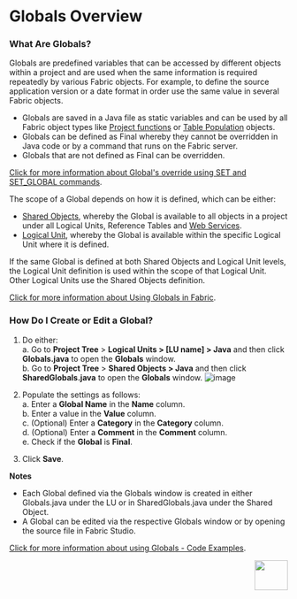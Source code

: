 # Globals Overview

### What Are Globals?
Globals are predefined variables that can be accessed by different objects within a project and are used when the same information is required repeatedly by various Fabric objects. For example, to define the source application version or a date format in order use the same value in several Fabric objects. 
* Globals are saved in a Java file as static variables and can be used by all Fabric object types like [Project functions](/articles/07_table_population/08_project_functions.md) or [Table Population](/articles/07_table_population/01_table_population_overview.md) objects.
* Globals can be defined as Final whereby they cannot be overridden in Java code or by a command that runs on the Fabric server.
* Globals that are not defined as Final can be overridden.

[Click for more information about Global's override using SET and SET_GLOBAL commands](/articles/08_globals/03_set_globals.md).

The scope of a Global depends on how it is defined, which can be either:
* [Shared Objects](/articles/04_fabric_studio/12_shared_objects.md), whereby the Global is available to all objects in a project under all Logical Units, Reference Tables and [Web Services](/articles/15_web_services_and_graphit/01_web_services_overview.md).
* [Logical Unit](/articles/03_logical_units/01_LU_overview.md), whereby the Global is available within the specific Logical Unit where it is defined.

If the same Global is defined at both Shared Objects and Logical Unit levels, the Logical Unit definition is used within the scope of that Logical Unit. Other Logical Units use the Shared Objects definition.

[Click for more information about Using Globals in Fabric](/articles/08_globals/02_globals_use_cases.md).

### How Do I Create or Edit a Global?
1. Do either:\
    a. Go to **Project Tree** > **Logical Units > [LU name] > Java** and then click **Globals.java** to open the **Globals** window. \
    b. Go to **Project Tree** > **Shared Objects > Java** and then click **SharedGlobals.java** to open the **Globals** window. 
![image](/articles/08_globals/images/08_01_01%20Globals%20window.png)

2. Populate the settings as follows:\
  a.	Enter a **Global Name** in the **Name** column.\
  b.	Enter a value in the **Value** column.\
  c.	(Optional) Enter a **Category** in the **Category** column.\
  d.	(Optional) Enter a **Comment** in the **Comment** column.\
  e.	Check if the **Global** is **Final**.

3. Click **Save**.

**Notes**
* Each Global defined via the Globals window is created in either Globals.java under the LU or in SharedGlobals.java under the Shared Object. 
* A Global can be edited via the respective Globals window or by opening the source file in Fabric Studio. 

[Click for more information about using Globals - Code Examples](/articles/08_globals/04_globals_code_examples.md).


[<img align="right" width="60" height="54" src="/articles/images/Next.png">](/articles/08_globals/02_globals_use_cases.md)
